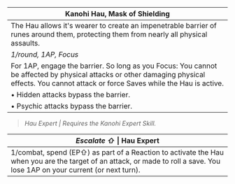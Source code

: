 | Kanohi Hau, Mask of Shielding                                                                                                                                                               |
| ------------------------------------------------------------------------------------------------------------------------------------------------------------------------------------------- |
| The Hau allows it's wearer to create an impenetrable barrier of runes around them, protecting them from nearly all physical assaults.                                                       |
| *1/round, 1AP, Focus*                                                                                                                                                                       |
| For 1AP, engage the barrier. So long as you Focus: You cannot be affected by physical attacks or other damaging physical effects. You cannot attack or force Saves while the Hau is active. |
| • Hidden attacks bypass the barrier.                                                                                                                                                        |
| • Psychic attacks bypass the barrier.                                                                                                                                                       |

>*Hau Expert | Requires the Kanohi Expert Skill.*

| *Escalate ⇧* \| Hau Expert                                                                                                                                                 |
| -------------------------------------------------------------------------------------------------------------------------------------------------------------------------- |
| 1/combat, spend (EP⇧) as part of a Reaction to activate the Hau when you are the target of an attack, or made to roll a save. You lose 1AP on your current (or next turn). |
